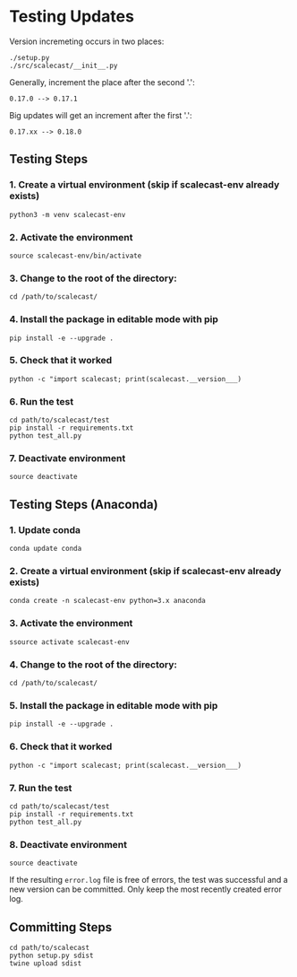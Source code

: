 # Testing Updates

Version incremeting occurs in two places:

`./setup.py`  
`./src/scalecast/__init__.py`  

Generally, increment the place after the second '.':

`0.17.0 --> 0.17.1`

Big updates will get an increment after the first '.':

`0.17.xx --> 0.18.0`

## Testing Steps

### 1. Create a virtual environment (skip if scalecast-env already exists)
`python3 -m venv scalecast-env`

### 2. Activate the environment
`source scalecast-env/bin/activate`

### 3. Change to the root of the directory:
`cd /path/to/scalecast/`

### 4. Install the package in editable mode with pip
`pip install -e --upgrade .`

### 5. Check that it worked
`python -c "import scalecast; print(scalecast.__version___)`

### 6. Run the test
`cd path/to/scalecast/test`  
`pip install -r requirements.txt`  
`python test_all.py`  

### 7. Deactivate environment
`source deactivate`

## Testing Steps (Anaconda)

### 1. Update conda
`conda update conda`

### 2. Create a virtual environment (skip if scalecast-env already exists)
`conda create -n scalecast-env python=3.x anaconda`

### 3. Activate the environment
`ssource activate scalecast-env`

### 4. Change to the root of the directory:
`cd /path/to/scalecast/`

### 5. Install the package in editable mode with pip
`pip install -e --upgrade .`

### 6. Check that it worked
`python -c "import scalecast; print(scalecast.__version___)`

### 7. Run the test
`cd path/to/scalecast/test`  
`pip install -r requirements.txt`  
`python test_all.py`  

### 8. Deactivate environment
`source deactivate`

If the resulting `error.log` file is free of errors, the test was successful and a new version can be committed. Only keep the most recently created error log.

## Committing Steps
`cd path/to/scalecast`  
`python setup.py sdist`  
`twine upload sdist`  